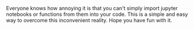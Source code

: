 Everyone knows how annoying it is that you can't simply import jupyter notebooks or functions from them into your code.
This is a simple and easy way to overcome this inconvenient reality.
Hope you have fun with it.
